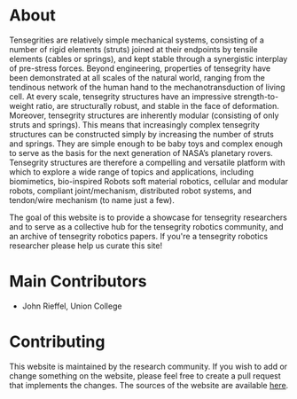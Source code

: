 # About

Tensegrities are relatively simple mechanical systems, consisting of a number of rigid elements (struts) joined at their endpoints by tensile elements (cables or springs), and kept stable through a synergistic interplay of pre-stress forces. Beyond engineering, properties of tensegrity have been demonstrated at all scales of the natural world, ranging from the tendinous network of the human hand to the mechanotransduction of living cell. At every scale, tensegrity structures have an impressive strength-to-weight ratio, are structurally robust, and stable in the face of deformation. Moreover, tensegrity structures are inherently modular (consisting of only struts and springs). This means that increasingly complex tensegrity structures can be constructed simply by increasing the number of struts and springs. They are simple enough to be baby toys and complex enough to serve as the basis for the next generation of NASA’s planetary rovers. Tensegrity structures are therefore a compelling and versatile platform with which to explore a wide range of topics and applications, including biomimetics, bio-inspired Robots soft material robotics, cellular and modular robots, compliant joint/mechanism, distributed robot systems, and tendon/wire mechanism (to name just a few). 

The goal of this website is  to provide a showcase for tensegrity researchers and to serve as a collective hub for the tensegrity robotics community, and an archive of tensegrity robotics papers.  If you're a tensegrity robotics researcher please help us curate this site!

# Main Contributors
- John Rieffel, Union College

# Contributing

This website is maintained by the research community. If you wish to add or change something on the website, please feel free to create a pull request that implements the changes. The sources of the website are available [here](https://github.com/tensegrity-robotics/tensegrity-robotics.github.io).

